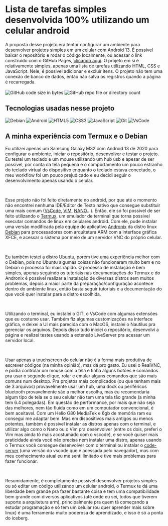 # Lista de tarefas simples desenvolvida 100% utilizando um celular android

A proposta desse projeto era tentar configurar um ambiente para desenvolver projetos simples em um celular com Android 13. É possivel baixar o repositório e rodar o código localmente,
ou acessar o link construido com o GitHub Pages, [clicando aqui](https://4lvesgabriel.github.io/todo-list/). O projeto em si é relativamente simples, apenas uma lista de tarefas utilizando HTML, CSS e JavaScript. Nele, é possivel adicionar e excluir itens. O projeto não tem uma conexão de banco de dados, então não salva os registros quando a página é recarregada. 
<br><br>
![GitHub code size in bytes](https://img.shields.io/github/languages/code-size/4lvesgabriel/todo-list)
![GitHub repo file or directory count](https://img.shields.io/github/directory-file-count/4lvesgabriel/todo-list)

## Tecnologias usadas nesse projeto

![Debian](https://img.shields.io/badge/Debian-D70A53?style=for-the-badge&logo=debian&logoColor=white)
![Android](https://img.shields.io/badge/Android-3DDC84?style=for-the-badge&logo=android&logoColor=white)
![HTML5](https://img.shields.io/badge/HTML5-E34F26?style=for-the-badge&logo=html5&logoColor=white)
![CSS3](https://img.shields.io/badge/CSS3-1572B6?style=for-the-badge&logo=css3&logoColor=white)
![JavaScript](https://img.shields.io/badge/JavaScript-F7DF1E?style=for-the-badge&logo=javascript&logoColor=black)
![Git](https://img.shields.io/badge/GIT-E44C30?style=for-the-badge&logo=git&logoColor=white)
![VsCode](https://img.shields.io/badge/VsCode-007ACC?style=for-the-badge&logo=visual-studio-code&logoColor=white)

## A minha experiência com Termux e o Debian

Eu utilizei apenas um Samsung Galaxy M32 com Android 13 de 2020 para configurar o ambiente, iniciar o repositório, desenvolver e testar o projeto. Eu testei um teclado e um mouse utilizando um hub usb e apesar de ser possível, por conta da tela pequena e o comportamento um pouco estranho do teclado virtual do dispositivo enquanto o teclado estava conectado, o meu workflow foi um pouco prejudicado e eu decidi seguir o desenvolvimento apenas usando o celular.

<br>

Esse projeto não foi feito diretamente no android, por que até o momento não encontrei nenhuma IDE/Editor de Texto nativo que consegue substituir uma mais comum ([VsCode](https://code.visualstudio.com/docs), [VIM](https://www.vim.org/docs.php), [NANO](https://www.nano-editor.org/docs.php)...). Então, ele só foi possivel de ser feito utilizando o [Termux](https://termux.dev/en/), um emulador de terminal que torna possivel executar comandos de linux em celulares android. Com ele, pude instalar uma versão modificada pela equipe do aplicativo [Andronix](https://docs.andronix.app/) da distro linux [Debian](https://www.debian.org/) para processadores com arquitetura ARM com a interface gráfica XFCE, e acessar o sistema por meio de um servidor VNC do próprio celular.

<br>

Eu também testei a distro [Ubuntu](https://ubuntu.com/), porém tive uma experiência melhor com o Debian, pois no Ubuntu algumas coisas não funcionaram muito bem e no Debian o processo foi mais rápido. O processo de instalação é bem simples, apenas seguindo os tutoriais nas documentações do Termux e do Andronix é possivel realizar a instalação de diversas distros sem muitos problemas, depois a maior parte da preparação/configuração acontece dentro do ambiente linux, então basta seguir tutoriais e a documentação do que você quer instalar para a distro escolhida.

<br>

Utilizando o terminal, eu instalei o GIT, o VsCode com algumas extensões que eu costumo usar. Também fiz algumas customizações na interface gráfica, e deixei a UI mais parecida com o MacOS, instalei o Nautilus pra gerenciar os arquivos. Depois disso tudo iniciei o repositório, desenvolvi a página e realizei testes usando a extensão LiveServer pra acessar um servidor local.

<br>

Usar apenas a touchscreen do celular não é a forma mais produtiva de escrever códigos (na minha opinião), mas dá pro gasto. Eu usei o RealVNC, e podia controlar um mouse com a tela e tinha alguns botões e comandos pra usar o segundo clique, rolar e emular alguns comandos que são mais comuns num desktop. Pra projetos mais complicados (ou que tenham mais de 3 arquivos) provavelmente usar um hub, uma dock ou periféricos bluetooth provavelmente são a melhor escolha, mas eu recomendaria algum tipo de tela se o seu celular não tem uma tela tão grande (a minha tem 6.4 polegadas). Em questão de performance, por mais que não seja das melhores, nem tão fluida como em um computador convencional, é bem aceitavel. Com um Helio G80 MediaTek e 6gb de memória ram eu consegui me adaptar bem. Mas em dispositivos mais antigos ou menos potentes, também é possivel instalar as distros apenas com o terminal, e utilizar algo como o Nano ou o Vim pra desenvolver (entre os dois, preferi o Vim mas ainda tô mais acostumado com o vscode), e se você quiser mais praticidade ainda você não precisa nem instalar uma distro, apenas usando o Termux você consegue desenvolver com o terminal ou instalar o [code-server](https://coder.com/docs/code-server) (uma versão do vscode que é acessada pelo navegador), mas com meu conhecimento atual eu me senti limitado e tive mais problemas para fazer funcionar.

<br>

Resumidamente, é completamente possível desenvolver projetos simples ou só editar um código utilizando um celular android, o Termux te dá uma liberdade bem grande pra fazer bastante coisa e tem uma compatibilidade bem grande com diversos aplicativos (até onde eu sei, todos que tiverem suporte a arquitetura arm), principalmente pra quem tá começando a estudar programação e só tem um celular (ou quer aprender mais sobre linux) é uma ferramenta muito poderosa de aprendizado, e isso é só a ponta do iceberg.
